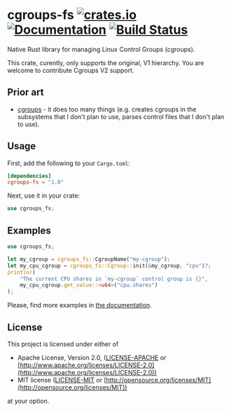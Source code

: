 # cgroups-fs [![crates.io](https://meritbadge.herokuapp.com/cgroups-fs)](https://crates.io/crates/cgroups-fs) [![Documentation](https://docs.rs/cgroups-fs/badge.svg)](https://docs.rs/cgroups-fs) [![Build Status](https://travis-ci.org/frol/cgroups-fs.svg?branch=master)](https://travis-ci.org/frol/cgroups-fs)

Native Rust library for managing Linux Control Groups (cgroups).

This crate, curently, only supports the original, V1 hierarchy. You are welcome to contribute
Cgroups V2 support.

## Prior art

* [cgroups](https://crates.io/crates/cgroups) - it does too many things (e.g. creates cgroups in
  the subsystems that I don't plan to use, parses control files that I don't plan to use).

## Usage

First, add the following to your `Cargo.toml`:

```toml
[dependencies]
cgroups-fs = "1.0"
```

Next, use it in your crate:

```rust
use cgroups_fs;
```

## Examples

```rust
use cgroups_fs;

let my_cgroup = cgroups_fs::CgroupName("my-cgroup");
let my_cpu_cgroup = cgroups_fs::Cgroup::init(&my_cgroup, "cpu")?;
println!(
    "The current CPU shares in `my-cgroup` control group is {}",
    my_cpu_cgroup.get_value::<u64>("cpu.shares")
);
```

Please, find more examples in [the documentation](https://docs.rs/cgroups-fs#examples).

## License

This project is licensed under either of

* Apache License, Version 2.0, ([LICENSE-APACHE](LICENSE-APACHE) or [http://www.apache.org/licenses/LICENSE-2.0](http://www.apache.org/licenses/LICENSE-2.0))
* MIT license ([LICENSE-MIT](LICENSE-MIT) or [http://opensource.org/licenses/MIT](http://opensource.org/licenses/MIT))

at your option.
